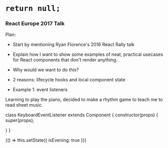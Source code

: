 # `return null;`
### React Europe 2017 Talk


Plan:

- Start by mentioning Ryan Florence's 2016 React Rally talk
- Explain how I want to show some examples of neat, practical usecases for React components that don't render anything.

- Why would we want to do this?
- 2 reasons: lifecycle hooks and local component state


- Example 1: event listeners

Learning to play the piano, decided to make  a rhythm game to teach me to read sheet music.

class KeyboardEventListener extends Component {
  constructor(props) {
    super(props);

  }
}




<After time="17:30">
  {() => this.setState({ isEvening: true })}
</After>

